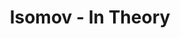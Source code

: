 ---
layout: media
title: "Isomov - In Theory"
tags:
  categories: aural, isomov
  personnel: solo
blurb: "Isomov"
bandcamp:
  type: album
  url: https://isomov.bandcamp.com/album/in-theory
  id: 2780555833
  img: https://f4.bcbits.com/img/a3436585827_10.jpg
---